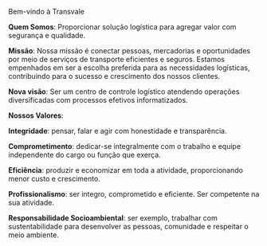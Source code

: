 Bem-vindo à Transvale

**Quem Somos**:
Proporcionar solução logística para agregar valor com segurança e qualidade.

**Missão**:
Nossa missão é conectar pessoas, mercadorias e oportunidades por meio de serviços de transporte eficientes e seguros. Estamos empenhados em ser a escolha preferida para as necessidades logísticas, contribuindo para o sucesso e crescimento dos nossos clientes.

**Nova visão**:
Ser um centro de controle logístico atendendo operações diversificadas com processos efetivos informatizados.

**Nossos Valores**:

**Integridade**: pensar, falar e agir com honestidade e transparência.

**Comprometimento**: dedicar-se integralmente com o trabalho e equipe independente do cargo ou função que exerça.

**Eficiência**: produzir e economizar em toda a atividade, proporcionando menor custo e crescimento.

**Profissionalismo**: ser integro, comprometido e eficiente. Ser competente na sua atividade.

**Responsabilidade Socioambiental**: ser exemplo, trabalhar com sustentabilidade para desenvolver as pessoas, comunidade e respeitar o meio ambiente.
